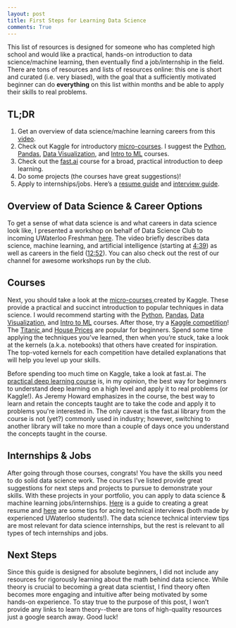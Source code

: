 ```yaml
---
layout: post
title: First Steps for Learning Data Science
comments: True
---
```


This list of resources is designed for someone who has completed high school and would like a practical, hands-on introduction to data science/machine learning, then eventually find a job/internship in the field. There are tons of resources and lists of resources online: this one is short and curated (i.e. very biased), with the goal that a sufficiently motivated beginner can do **everything** on this list within months and be able to apply their skills to real problems.


## TL;DR

1. Get an overview of data science/machine learning careers from this [video](https://youtu.be/USMgJOB8wBY).
2. Check out Kaggle for introductory [micro-courses](https://www.kaggle.com/learn/overview). I suggest the [Python](https://www.kaggle.com/learn/python), [Pandas](https://www.kaggle.com/learn/pandas), [Data Visualization](https://www.kaggle.com/learn/data-visualization), and [Intro to ML](https://www.kaggle.com/learn/intro-to-machine-learning) courses.
3. Check out the [fast.ai](https://course.fast.ai/) course for a broad, practical introduction to deep learning.
4. Do some projects (the courses have great suggestions)!
5. Apply to internships/jobs. Here’s a [resume guide](https://docs.google.com/document/d/1rIcPf0HxjhHT9nZPqRGgzvPDn1CoFBWDsfJ-jpbVQyw/edit?usp=sharing) and [interview guide](https://docs.google.com/document/d/1digEGu1feM6hUmtX6Nas-_J_q-nI5ZjMMTnPHTGc1jA/edit?usp=sharing).


## Overview of Data Science & Career Options

To get a sense of what data science is and what careers in data science look like, I presented a workshop on behalf of Data Science Club to incoming UWaterloo Freshman [here](https://youtu.be/USMgJOB8wBY). The video briefly describes data science, machine learning, and artificial intelligence (starting at [4:39](https://youtu.be/USMgJOB8wBY?t=279)) as well as careers in the field ([12:52](https://youtu.be/USMgJOB8wBY?t=772)). You can also check out the rest of our channel for awesome workshops run by the club.


## Courses

Next, you should take a look at the [micro-courses ](https://www.kaggle.com/learn/overview)created by Kaggle. These provide a practical and succinct introduction to popular techniques in data science. I would recommend starting with the [Python](https://www.kaggle.com/learn/python), [Pandas](https://www.kaggle.com/learn/pandas), [Data Visualization](https://www.kaggle.com/learn/data-visualization), and [Intro to ML](https://www.kaggle.com/learn/intro-to-machine-learning) courses. After those, try a [Kaggle competition](https://www.kaggle.com/competitions)! The [Titanic ](https://www.kaggle.com/c/titanic)and [House Prices](https://www.kaggle.com/c/house-prices-advanced-regression-techniques) are popular for beginners. Spend some time applying the techniques you’ve learned, then when you’re stuck, take a look at the kernels (a.k.a. notebooks) that others have created for inspiration. The top-voted kernels for each competition have detailed explanations that will help you level up your skills. 

Before spending too much time on Kaggle, take a look at fast.ai. The [practical deep learning course](https://course.fast.ai/) is, in my opinion, the best way for beginners to understand deep learning on a high level and apply it to real problems (or Kaggle!). As Jeremy Howard emphasizes in the course, the best way to learn and retain the concepts taught are to take the code and apply it to problems you're interested in. The only caveat is the fast.ai library from the course is not (yet?) commonly used in industry; however, switching to another library will take no more than a couple of days once you understand the concepts taught in the course. 


## Internships & Jobs

After going through those courses, congrats! You have the skills you need to do solid data science work. The courses I’ve listed provide great suggestions for next steps and projects to pursue to demonstrate your skills. With these projects in your portfolio, you can apply to data science & machine learning jobs/internships. [Here](https://docs.google.com/document/d/1rIcPf0HxjhHT9nZPqRGgzvPDn1CoFBWDsfJ-jpbVQyw/edit?usp=sharing) is a guide to creating a great resume and [here](https://docs.google.com/document/d/1digEGu1feM6hUmtX6Nas-_J_q-nI5ZjMMTnPHTGc1jA/edit?usp=sharing) are some tips for acing technical interviews (both made by experienced UWaterloo students!). The data science technical interview tips are most relevant for data science internships, but the rest is relevant to all types of tech internships and jobs.


## Next Steps

Since this guide is designed for absolute beginners, I did not include any resources for rigorously learning about the math behind data science. While theory is crucial to becoming a great data scientist, I find theory often becomes more engaging and intuitive after being motivated by some hands-on experience. To stay true to the purpose of this post, I won’t provide any links to learn theory--there are tons of high-quality resources just a google search away. Good luck!
